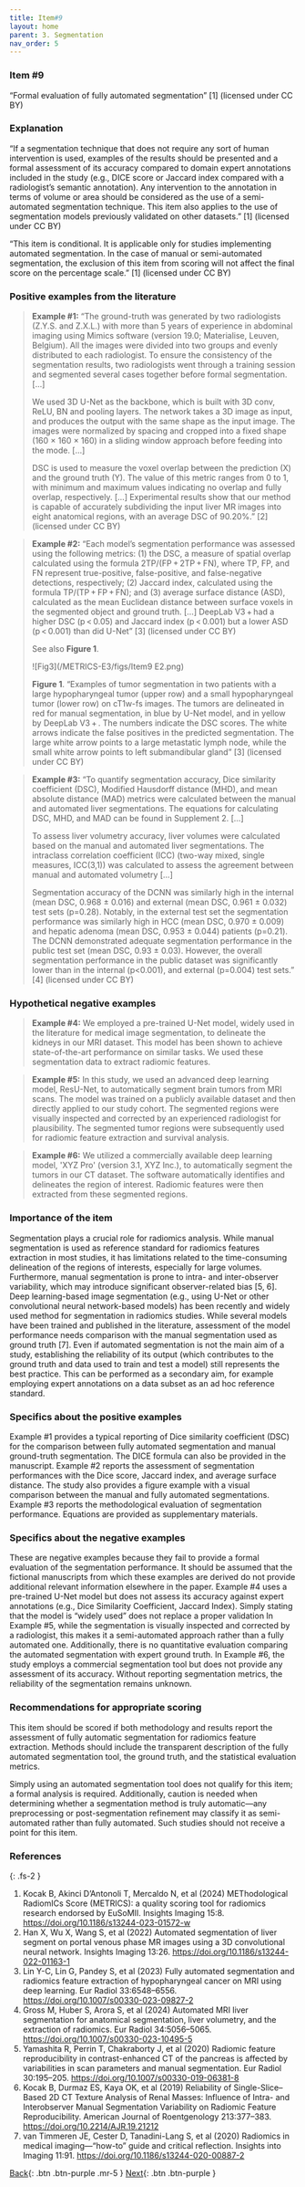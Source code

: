 ```yaml
---
title: Item#9
layout: home
parent: 3. Segmentation
nav_order: 5
---
```


### Item #9
“Formal evaluation of fully automated segmentation” [1]  (licensed under CC BY)

### Explanation
“If a segmentation technique that does not require any sort of human intervention is used, examples of the results should be presented and a formal assessment of its accuracy compared to domain expert annotations included in the study (e.g., DICE score or Jaccard index compared with a radiologist’s semantic annotation). Any intervention to the annotation in terms of volume or area should be considered as the use of a semi-automated segmentation technique. This item also applies to the use of segmentation models previously validated on other datasets.” [1]  (licensed under CC BY)

“This item is conditional. It is applicable only for studies implementing automated segmentation. In the case of manual or semi-automated segmentation, the exclusion of this item from scoring will not affect the final score on the percentage scale.” [1]  (licensed under CC BY)

### Positive examples from the literature 
> **Example #1:** “The ground-truth was generated by two radiologists (Z.Y.S. and Z.X.L.) with more than 5 years of experience in abdominal imaging using Mimics software (version 19.0; Materialise, Leuven, Belgium). All the images were divided into two groups and evenly distributed to each radiologist. To ensure the consistency of the segmentation results, two radiologists went through a training session and segmented several cases together before formal segmentation. […]
>
> We used 3D U-Net as the backbone, which is built with 3D conv, ReLU, BN and pooling layers. The network takes a 3D image as input, and produces the output with the same shape as the input image. The images were normalized by spacing and cropped into a fixed shape (160 × 160 × 160) in a sliding window approach before feeding into the mode. […]
>
> DSC is used to measure the voxel overlap between the prediction (X) and the ground truth (Y). The value of this metric ranges from 0 to 1, with minimum and maximum values indicating no overlap and fully overlap, respectively. […]
Experimental results show that our method is capable of accurately subdividing the input liver MR images into eight anatomical regions, with an average DSC of 90.20%.” [2] (licensed under CC BY)

> **Example #2:** “Each model’s segmentation performance was assessed using the following metrics: (1) the DSC, a measure of spatial overlap calculated using the formula 2TP/(FP + 2TP + FN), where TP, FP, and FN represent true-positive, false-positive, and false-negative detections, respectively; (2) Jaccard index, calculated using the formula TP/(TP + FP + FN); and (3) average surface distance (ASD), calculated as the mean Euclidean distance between surface voxels in the segmented object and ground truth. […] DeepLab V3 + had a higher DSC (p < 0.05) and Jaccard index (p < 0.001) but a lower ASD (p < 0.001) than did U-Net” [3] (licensed under CC BY)
>
> See also **Figure 1**.
>
>![Fig3](/METRICS-E3/figs/Item9 E2.png) 
> 
> **Figure 1**. “Examples of tumor segmentation in two patients with a large hypopharyngeal tumor (upper row) and a small hypopharyngeal tumor (lower row) on cT1w-fs images. The tumors are delineated in red for manual segmentation, in blue by U-Net model, and in yellow by DeepLab V3 + . The numbers indicate the DSC scores. The white arrows indicate the false positives in the predicted segmentation. The large white arrow points to a large metastatic lymph node, while the small white arrow points to left submandibular gland” [3] (licensed under CC BY)

> **Example #3:** “To quantify segmentation accuracy, Dice similarity coefficient (DSC), Modified Hausdorff distance (MHD), and mean absolute distance (MAD) metrics were calculated between the manual and automated liver segmentations. The equations for calculating DSC, MHD, and MAD can be found in Supplement 2. […]
>
> To assess liver volumetry accuracy, liver volumes were calculated based on the manual and automated liver segmentations. The intraclass correlation coefficient (ICC) (two-way mixed, single measures, ICC(3,1)) was calculated to assess the agreement between manual and automated volumetry […]
>
> Segmentation accuracy of the DCNN was similarly high in the internal (mean DSC, 0.968 ± 0.016) and external (mean DSC, 0.961 ± 0.032) test sets (p=0.28). Notably, in the external test set the segmentation performance was similarly high in HCC (mean DSC, 0.970 ± 0.009) and hepatic adenoma (mean DSC, 0.953 ± 0.044) patients (p=0.21). The DCNN demonstrated adequate segmentation performance in the public test set (mean DSC, 0.93 ± 0.03). However, the overall segmentation performance in the public dataset was significantly lower than in the internal (p<0.001), and external (p=0.004) test sets.” [4] (licensed under CC BY)

### Hypothetical negative examples
> **Example #4:** We employed a pre-trained U-Net model, widely used in the literature for medical image segmentation, to delineate the kidneys in our MRI dataset. This model has been shown to achieve state-of-the-art performance on similar tasks. We used these segmentation data to extract radiomic features.

> **Example #5:** In this study, we used an advanced deep learning model, ResU-Net, to automatically segment brain tumors from MRI scans. The model was trained on a publicly available dataset and then directly applied to our study cohort. The segmented regions were visually inspected and corrected by an experienced radiologist for plausibility. The segmented tumor regions were subsequently used for radiomic feature extraction and survival analysis.

> **Example #6:** We utilized a commercially available deep learning model, 'XYZ Pro' (version 3.1, XYZ Inc.), to automatically segment the tumors in our CT dataset. The software automatically identifies and delineates the region of interest. Radiomic features were then extracted from these segmented regions.

### Importance of the item
Segmentation plays a crucial role for radiomics analysis. While manual segmentation is used as reference standard for radiomics features extraction in most studies, it has limitations related to the time-consuming delineation of the regions of interests, especially for large volumes. Furthermore, manual segmentation is prone to intra- and inter-observer variability, which may introduce significant observer-related bias [5, 6]. Deep learning-based image segmentation (e.g., using U-Net or other convolutional neural network-based models) has been recently and widely used method for segmentation in radiomics studies. While several models have been trained and published in the literature, assessment of the model performance needs comparison with the manual segmentation used as ground truth [7]. Even if automated segmentation is not the main aim of a study, establishing the reliability of its output (which contributes to the ground truth and data used to train and test a model) still represents the best practice. This can be performed as a secondary aim, for example employing expert annotations on a data subset as an ad hoc reference standard.

### Specifics about the positive examples
Example #1 provides a typical reporting of Dice similarity coefficient (DSC) for the comparison between fully automated segmentation and manual ground-truth segmentation. The DICE formula can also be provided in the manuscript. Example #2 reports the assessment of segmentation performances with the Dice score, Jaccard index, and average surface distance. The study also provides a figure example with a visual comparison between the manual and fully automated segmentations. Example #3 reports the methodological evaluation of segmentation performance. Equations are provided as supplementary materials. 

### Specifics about the negative examples
These are negative examples because they fail to provide a formal evaluation of the segmentation performance.  It should be assumed that the fictional manuscripts from which these examples are derived do not provide additional relevant information elsewhere in the paper. Example #4 uses a pre-trained U-Net model but does not assess its accuracy against expert annotations (e.g., Dice Similarity Coefficient, Jaccard Index). Simply stating that the model is “widely used” does not replace a proper validation In Example #5, while the segmentation is visually inspected and corrected by a radiologist, this makes it a semi-automated approach rather than a fully automated one. Additionally, there is no quantitative evaluation comparing the automated segmentation with expert ground truth. In Example #6, the study employs a commercial segmentation tool but does not provide any assessment of its accuracy. Without reporting segmentation metrics, the reliability of the segmentation remains unknown.

### Recommendations for appropriate scoring
This item should be scored if both methodology and results report the assessment of fully automatic segmentation for radiomics feature extraction. Methods should include the transparent description of the fully automated segmentation tool, the ground truth, and the statistical evaluation metrics. 

Simply using an automated segmentation tool does not qualify for this item; a formal analysis is required. Additionally, caution is needed when determining whether a segmentation method is truly automatic—any preprocessing or post-segmentation refinement may classify it as semi-automated rather than fully automated. Such studies should not receive a point for this item.

### References

{: .fs-2 }

1. 	Kocak B, Akinci D’Antonoli T, Mercaldo N, et al (2024) METhodological RadiomICs Score (METRICS): a quality scoring tool for radiomics research endorsed by EuSoMII. Insights Imaging 15:8. https://doi.org/10.1186/s13244-023-01572-w
2. 	Han X, Wu X, Wang S, et al (2022) Automated segmentation of liver segment on portal venous phase MR images using a 3D convolutional neural network. Insights Imaging 13:26. https://doi.org/10.1186/s13244-022-01163-1
3. 	Lin Y-C, Lin G, Pandey S, et al (2023) Fully automated segmentation and radiomics feature extraction of hypopharyngeal cancer on MRI using deep learning. Eur Radiol 33:6548–6556. https://doi.org/10.1007/s00330-023-09827-2
4. 	Gross M, Huber S, Arora S, et al (2024) Automated MRI liver segmentation for anatomical segmentation, liver volumetry, and the extraction of radiomics. Eur Radiol 34:5056–5065. https://doi.org/10.1007/s00330-023-10495-5
5. 	Yamashita R, Perrin T, Chakraborty J, et al (2020) Radiomic feature reproducibility in contrast-enhanced CT of the pancreas is affected by variabilities in scan parameters and manual segmentation. Eur Radiol 30:195–205. https://doi.org/10.1007/s00330-019-06381-8
6. 	Kocak B, Durmaz ES, Kaya OK, et al (2019) Reliability of Single-Slice–Based 2D CT Texture Analysis of Renal Masses: Influence of Intra- and Interobserver Manual Segmentation Variability on Radiomic Feature Reproducibility. American Journal of Roentgenology 213:377–383. https://doi.org/10.2214/AJR.19.21212
7. 	van Timmeren JE, Cester D, Tanadini-Lang S, et al (2020) Radiomics in medical imaging—“how-to” guide and critical reflection. Insights into Imaging 11:91. https://doi.org/10.1186/s13244-020-00887-2

[Back](https://radiomic.github.io/METRICS-E3/docs/Segmentation%20(Con%201-2%20Item%208-10)/Item%208.html){: .btn .btn-purple  .mr-5  }
[Next](https://radiomic.github.io/METRICS-E3/docs/Segmentation%20(Con%201-2%20Item%208-10)/Item%2010.html){: .btn .btn-purple   }
